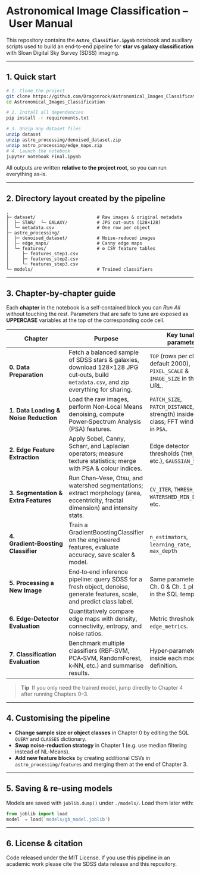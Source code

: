 # Astronomical Image Classification – User Manual

This repository contains the **`Astro_Classifier.ipynb`** notebook and auxiliary scripts used to build an end‑to‑end pipeline for **star vs galaxy classification** with Sloan Digital Sky Survey (SDSS) imaging.

---

## 1. Quick start

```bash
# 1. Clone the project
git clone https://github.com/Dragonrock/Astronomical_Images_Classification
cd Astronomical_Images_Classification

# 2. Install all dependencies
pip install -r requirements.txt

# 3. Unzip any dataset files
unzip dataset
unzip astro_processing/denoised_dataset.zip
unzip astro_processing/edge_maps.zip
# 4. Launch the notebook
jupyter notebook Final.ipynb
```

All outputs are written **relative to the project root**, so you can run everything as‑is.

---

## 2. Directory layout created by the pipeline

```
.
├─ dataset/                       # Raw images & original metadata
│  ├─ STAR/  └─ GALAXY/           # JPG cut‑outs (128×128)
│  └─ metadata.csv                # One row per object
├─ astro_processing/
│  ├─ denoised_dataset/           # Noise‑reduced images
│  ├─ edge_maps/                  # Canny edge maps
│  └─ features/                   # ⚙︎ CSV feature tables
│     ├─ features_step1.csv
│     ├─ features_step2.csv
│     └─ features_step3.csv
└─ models/                        # Trained classifiers 
```

---

## 3. Chapter‑by‑chapter guide

Each **chapter** in the notebook is a self‑contained block you can *Run All* without touching the rest.
Parameters that are safe to tune are exposed as **UPPERCASE** variables at the top of the corresponding code cell.

| Chapter                               | Purpose                                                                                                                                | Key tunable parameters                                                                                  | Main outputs                                                                           |
| ------------------------------------- | -------------------------------------------------------------------------------------------------------------------------------------- | ------------------------------------------------------------------------------------------------------- | -------------------------------------------------------------------------------------- |
| **0. Data Preparation**               | Fetch a balanced sample of SDSS stars & galaxies, download 128×128 JPG cut‑outs, build `metadata.csv`, and zip everything for sharing. | `TOP` (rows per class, default 2000), `PIXEL_SCALE` & `IMAGE_SIZE` in the SQL URL.                      | `dataset/STAR/`, `dataset/GALAXY/`, `dataset/metadata.csv`, `dataset/sdss_dataset.zip` |
| **1. Data Loading & Noise Reduction** | Load the raw images, perform Non‑Local Means denoising, compute Power‑Spectrum Analysis (PSA) features.                                | `PATCH_SIZE`, `PATCH_DISTANCE`, `H` (filter strength) inside `NLMeans` class; FFT window size in `PSA`. | Denoised images in `astro_processing/denoised_dataset/`, `features_step1.csv`          |
| **2. Edge Feature Extraction**        | Apply Sobel, Canny, Scharr, and Laplacian operators; measure texture statistics; merge with PSA & colour indices.                      | Edge detector thresholds (`THR_CANNY`, etc.), `GAUSSIAN_SIGMA`.                                         | Edge maps in `edges_maps/`, `features_step2.csv`                                   |
| **3. Segmentation & Extra Features**  | Run Chan–Vese, Otsu, and watershed segmentations; extract morphology (area, eccentricity, fractal dimension) and intensity stats.      | `CV_ITER`, `THRESH_OTSU`, `WATERSHED_MIN_DISTANCE`, etc.                                                | `features_step3.csv` (final master table)                                              |
| **4. Gradient‑Boosting Classifier**   | Train a GradientBoostingClassifier on the engineered features, evaluate accuracy, save scaler & model.                                 | `n_estimators`, `learning_rate`, `max_depth`                                                            | `models/gb_model.joblib`, `models/scaler.joblib` (saved via `joblib.dump`)             |
| **5. Processing a New Image**         | End‑to‑end inference pipeline: query SDSS for a fresh object, denoise, generate features, scale, and predict class label.              | Same parameters as Ch. 0 & Ch. 1 plus `QUERY` in the SQL template.                                      | Prints predicted class; optional denoised cut‑out saved alongside raw image.           |
| **6. Edge‑Detector Evaluation**       | Quantitatively compare edge maps with density, connectivity, entropy, and noise ratios.                                                | Metric thresholds inside `edge_metrics`.                                                                | In‑memory results & plots (no new files).                                              |
| **7. Classification Evaluation**      | Benchmark multiple classifiers (RBF‑SVM, PCA‑SVM, RandomForest, k‑NN, etc.) and summarise results.                                     | Hyper‑parameters inside each model definition.                                                          | Console metrics & confusion matrices; no CSVs written.                                 |

> **Tip** If you only need the trained model, jump directly to Chapter 4 after running Chapters 0–3.

---

## 4. Customising the pipeline

* **Change sample size or object classes** in Chapter 0 by editing the SQL `QUERY` and `CLASSES` dictionary.
* **Swap noise‑reduction strategy** in Chapter 1 (e.g. use median filtering instead of NL‑Means).
* **Add new feature blocks** by creating additional CSVs in `astro_processing/features` and merging them at the end of Chapter 3.

---

## 5. Saving & re‑using models

Models are saved with `joblib.dump()` under `./models/`.
Load them later with:

```python
from joblib import load
model  = load('models/gb_model.joblib')
```

---



## 6. License & citation

Code released under the MIT License.
If you use this pipeline in an academic work please cite the SDSS data release and this repository.
